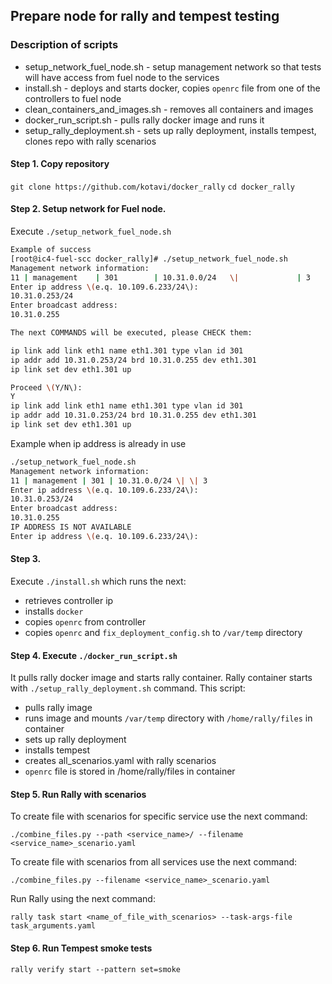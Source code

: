 ## Prepare node for rally and tempest testing

### Description of scripts

- setup_network_fuel_node.sh - setup management network so that tests will have access from fuel node to the services
- install.sh - deploys and starts docker, copies `openrc` file from one of the controllers to fuel node
- clean_containers_and_images.sh - removes all containers and images
- docker_run_script.sh - pulls rally docker image and runs it
- setup_rally_deployment.sh - sets up rally deployment, installs tempest, clones repo with rally scenarios

#### Step 1. Copy repository

``git clone https://github.com/kotavi/docker_rally``
``cd docker_rally``

#### Step 2.  Setup network for Fuel node.

Execute ``./setup_network_fuel_node.sh``

```bash
Example of success
[root@ic4-fuel-scc docker_rally]# ./setup_network_fuel_node.sh
Management network information:
11 | management    | 301        | 10.31.0.0/24   \|             | 3
Enter ip address \(e.q. 10.109.6.233/24\):
10.31.0.253/24
Enter broadcast address:
10.31.0.255

The next COMMANDS will be executed, please CHECK them:

ip link add link eth1 name eth1.301 type vlan id 301
ip addr add 10.31.0.253/24 brd 10.31.0.255 dev eth1.301
ip link set dev eth1.301 up

Proceed \(Y/N\):
Y
ip link add link eth1 name eth1.301 type vlan id 301
ip addr add 10.31.0.253/24 brd 10.31.0.255 dev eth1.301
ip link set dev eth1.301 up
```

Example when ip address is already in use

```bash
./setup_network_fuel_node.sh
Management network information:
11 | management | 301 | 10.31.0.0/24 \| \| 3
Enter ip address \(e.q. 10.109.6.233/24\):
10.31.0.253/24
Enter broadcast address:
10.31.0.255
IP ADDRESS IS NOT AVAILABLE
Enter ip address \(e.q. 10.109.6.233/24\):
```

#### Step 3. 

Execute ``./install.sh`` which runs the next:
 - retrieves controller ip
 - installs `docker`
 - copies `openrc` from controller 
 - copies `openrc` and `fix_deployment_config.sh` to `/var/temp` directory

#### Step 4. Execute ``./docker_run_script.sh``

It pulls rally docker image and starts rally container.
Rally container starts with ``./setup_rally_deployment.sh`` command.
This script:
 - pulls rally image
 - runs image and mounts `/var/temp` directory with `/home/rally/files` in container
 - sets up rally deployment
 - installs tempest
 - creates all_scenarios.yaml with rally scenarios
 - `openrc` file is stored in /home/rally/files in container

#### Step 5. Run Rally with scenarios

To create file with scenarios for specific service use the next command:

``./combine_files.py --path <service_name>/ --filename <service_name>_scenario.yaml``

To create file with scenarios from all services use the next command:

``./combine_files.py --filename <service_name>_scenario.yaml``

Run Rally using the next command:

``rally task start <name_of_file_with_scenarios> --task-args-file task_arguments.yaml``

#### Step 6. Run Tempest smoke tests

``rally verify start --pattern set=smoke``